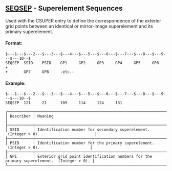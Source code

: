 ## [SEQSEP](https://help.hexagonmi.com/bundle/MSC_Nastran_2022.4/page/Nastran_Combined_Book/qrg/bulkqrs/TOC.SEQSEP.xhtml) - Superelement Sequences

Used with the CSUPER entry to define the correspondence of the exterior grid points between an identical or mirror-image superelement and its primary superelement.

#### Format:

```nastran
$---1---$---2---$---3---$---4---$---5---$---6---$---7---$---8---$---9---$---10--$
SEQSEP  SSID    PSID    GP1     GP2     GP3     GP4     GP5     GP6     +       
+       GP7     GP8     -etc.-                                                  
```

#### Example:

```nastran
$---1---$---2---$---3---$---4---$---5---$---6---$---7---$---8---$---9---$---10--$
SEQSEP  121     21      109     114     124     131                             
```

```text
┌───────────┬──────────────────────────────────────────────────────────────────────────────────────────┐
│ Describer │ Meaning                                                                                  │
├───────────┼──────────────────────────────────────────────────────────────────────────────────────────┤
│ SSID      │ Identification number for secondary superelement.  (Integer > 0).                        │
├───────────┼──────────────────────────────────────────────────────────────────────────────────────────┤
│ PSID      │ Identification number for the primary superelement.  (Integer > 0).                      │
├───────────┼──────────────────────────────────────────────────────────────────────────────────────────┤
│ GPi       │ Exterior grid point identification numbers for the primary superelement.  (Integer > 0). │
└───────────┴──────────────────────────────────────────────────────────────────────────────────────────┘
```

